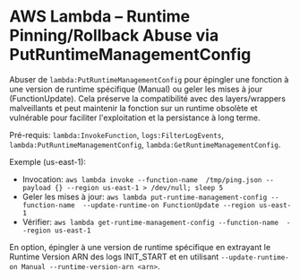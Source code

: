 # AWS Lambda – Runtime Pinning/Rollback Abuse via PutRuntimeManagementConfig

Abuser de `lambda:PutRuntimeManagementConfig` pour épingler une fonction à une version de runtime spécifique (Manual) ou geler les mises à jour (FunctionUpdate). Cela préserve la compatibilité avec des layers/wrappers malveillants et peut maintenir la fonction sur un runtime obsolète et vulnérable pour faciliter l'exploitation et la persistance à long terme.

Pré-requis: `lambda:InvokeFunction`, `logs:FilterLogEvents`, `lambda:PutRuntimeManagementConfig`, `lambda:GetRuntimeManagementConfig`.

Exemple (us-east-1):
- Invocation: `aws lambda invoke --function-name  /tmp/ping.json --payload {} --region us-east-1 > /dev/null; sleep 5`
- Geler les mises à jour: `aws lambda put-runtime-management-config --function-name  --update-runtime-on FunctionUpdate --region us-east-1`
- Vérifier: `aws lambda get-runtime-management-config --function-name  --region us-east-1`

En option, épingler à une version de runtime spécifique en extrayant le Runtime Version ARN des logs INIT_START et en utilisant `--update-runtime-on Manual --runtime-version-arn <arn>`.
